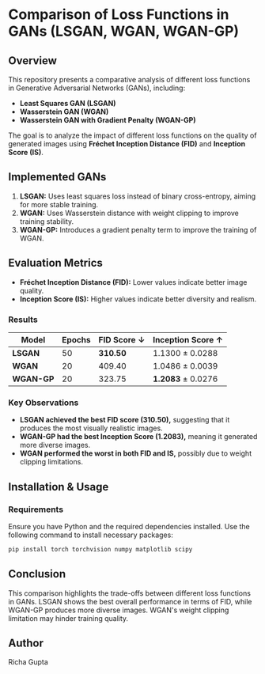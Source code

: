 # **Comparison of Loss Functions in GANs (LSGAN, WGAN, WGAN-GP)**

## **Overview**
This repository presents a comparative analysis of different loss functions in Generative Adversarial Networks (GANs), including:
- **Least Squares GAN (LSGAN)**
- **Wasserstein GAN (WGAN)**
- **Wasserstein GAN with Gradient Penalty (WGAN-GP)**

The goal is to analyze the impact of different loss functions on the quality of generated images using **Fréchet Inception Distance (FID)** and **Inception Score (IS)**.

## **Implemented GANs**
1. **LSGAN:** Uses least squares loss instead of binary cross-entropy, aiming for more stable training.
2. **WGAN:** Uses Wasserstein distance with weight clipping to improve training stability.
3. **WGAN-GP:** Introduces a gradient penalty term to improve the training of WGAN.

## **Evaluation Metrics**
- **Fréchet Inception Distance (FID):** Lower values indicate better image quality.
- **Inception Score (IS):** Higher values indicate better diversity and realism.

### **Results**
| Model      | Epochs | FID Score ↓ | Inception Score ↑ |
|------------|--------|------------|-------------------|
| **LSGAN**  | 50     | **310.50**  | 1.1300 ± 0.0288  |
| **WGAN**   | 20     | 409.40      | 1.0486 ± 0.0039  |
| **WGAN-GP**| 20     | 323.75      | **1.2083** ± 0.0276 |

### **Key Observations**
- **LSGAN achieved the best FID score (310.50),** suggesting that it produces the most visually realistic images.
- **WGAN-GP had the best Inception Score (1.2083),** meaning it generated more diverse images.
- **WGAN performed the worst in both FID and IS,** possibly due to weight clipping limitations.

## **Installation & Usage**
### **Requirements**
Ensure you have Python and the required dependencies installed. Use the following command to install necessary packages:
```bash
pip install torch torchvision numpy matplotlib scipy
```

## **Conclusion**
This comparison highlights the trade-offs between different loss functions in GANs. LSGAN shows the best overall performance in terms of FID, while WGAN-GP produces more diverse images. WGAN's weight clipping limitation may hinder training quality.

## **Author**
Richa Gupta
